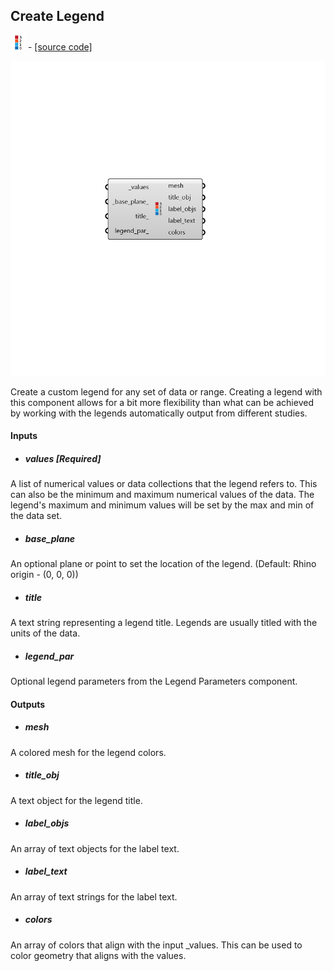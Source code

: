 ## Create Legend
![](../../images/icons/Create_Legend.png) - [[source code]](https://github.com/ladybug-tools/ladybug-grasshopper/blob/master/ladybug_grasshopper/src//LB%20Create%20Legend.py)

![](../../images/components/Create_Legend.png)

Create a custom legend for any set of data or range. Creating a legend with this
 component allows for a bit more flexibility than what can be achieved by working
 with the legends automatically output from different studies.
 



#### Inputs
* ##### values [Required]
A list of numerical values or data collections that the legend refers to. This can also be the minimum and maximum numerical values of the data. The legend's maximum and minimum values will be set by the max and min of the data set. 
* ##### base_plane 
An optional plane or point to set the location of the legend. (Default: Rhino origin - (0, 0, 0)) 
* ##### title 
A text string representing a legend title. Legends are usually titled with the units of the data. 
* ##### legend_par 
Optional legend parameters from the  Legend Parameters component. 

#### Outputs
* ##### mesh
A colored mesh for the legend colors. 
* ##### title_obj
A text object for the  legend title. 
* ##### label_objs
An array of text objects for the label text. 
* ##### label_text
An array of text strings for the label text. 
* ##### colors
An array of colors that align with the input _values. This can be used to color geometry that aligns with the values. 